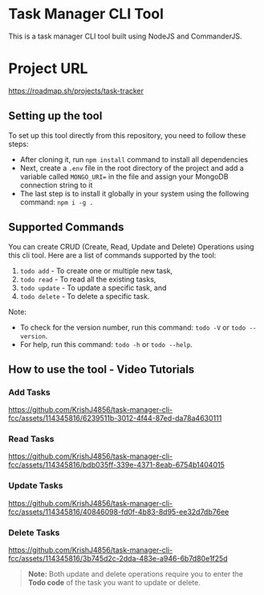 # Task Manager CLI Tool
This is a task manager CLI tool built using NodeJS and CommanderJS.

# Project URL
https://roadmap.sh/projects/task-tracker

## Setting up the tool
To set up this tool directly from this repository, you need to follow these steps:
- After cloning it, run `npm install` command to install all dependencies
- Next, create a `.env` file in the root directory of the project and add a variable called `MONGO_URI=` in the file and assign your MongoDB connection string to it
- The last step is to install it globally in your system using the following command: `npm i -g .`

## Supported Commands
You can create CRUD (Create, Read, Update and Delete) Operations using this cli tool. Here are a list of commands supported by the tool:
1. `todo add` - To create one or multiple new task,
2. `todo read` - To read all the existing tasks,
3. `todo update` - To update a specific task, and
4. `todo delete` - To delete a specific task.

Note:
- To check for the version number, run this command: `todo -V` or `todo --version`.
- For help, run this command: `todo -h` or `todo --help`.

## How to use the tool - Video Tutorials

### Add Tasks
https://github.com/KrishJ4856/task-manager-cli-fcc/assets/114345816/6239511b-3012-4f44-87ed-da78a4630111

### Read Tasks
https://github.com/KrishJ4856/task-manager-cli-fcc/assets/114345816/bdb035ff-339e-4371-8eab-6754b1404015

### Update Tasks
https://github.com/KrishJ4856/task-manager-cli-fcc/assets/114345816/40846098-fd0f-4b83-8d95-ee32d7db76ee

### Delete Tasks
https://github.com/KrishJ4856/task-manager-cli-fcc/assets/114345816/3b745d2c-2dda-483e-a946-6b7d80e1f25d

> **Note:** Both update and delete operations require you to enter the **Todo code** of the task you want to update or delete.
